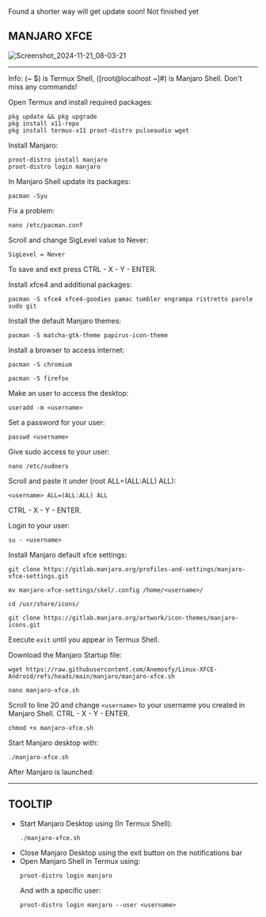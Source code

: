 Found a shorter way will get update soon!
Not finished yet

## MANJARO XFCE
![Screenshot_2024-11-21_08-03-21](https://github.com/user-attachments/assets/762326c2-71d5-4dd9-9a12-a056a02fcd66)

---
Info: (~ $) is Termux Shell, ([root@localhost ~]#) is Manjaro Shell. Don't miss any commands!

Open Termux and install required packages:
```
pkg update && pkg upgrade
pkg install x11-repo
pkg install termux-x11 proot-distro pulseaudio wget
```
Install Manjaro:
```
proot-distro install manjaro
proot-distro login manjaro
```
In Manjaro Shell update its packages:
```
pacman -Syu
```
Fix a problem:
```
nano /etc/pacman.conf
```
Scroll and change SigLevel value to Never:
```
SigLevel = Never
```
To save and exit press CTRL - X - Y - ENTER.

Install xfce4 and additional packages:
```
pacman -S xfce4 xfce4-goodies pamac tumbler engrampa ristretto parole sudo git
```
Install the default Manjaro themes:
```
pacman -S matcha-gtk-theme papirus-icon-theme
```
Install a browser to access internet:
```
pacman -S chromium
```
```
pacman -S firefox
```
Make an user to access the desktop:
```
useradd -m <username>
```
Set a password for your user:
```
passwd <username>
```
Give sudo access to your user:
```
nano /etc/sudoers
```
Scroll and paste it under (root ALL=(ALL:ALL) ALL):
```
<username> ALL=(ALL:ALL) ALL
```
CTRL - X - Y - ENTER.

Login to your user:
```
su - <username>
```
Install Manjaro default xfce settings:
```
git clone https://gitlab.manjaro.org/profiles-and-settings/manjaro-xfce-settings.git
```
```
mv manjaro-xfce-settings/skel/.config /home/<username>/
```
```
cd /usr/share/icons/
```
```
git clone https://gitlab.manjaro.org/artwork/icon-themes/manjaro-icons.git
```
Execute ```exit``` until you appear in Termux Shell.

Download the Manjaro Startup file:
```
wget https://raw.githubusercontent.com/Anemosfy/Linux-XFCE-Android/refs/heads/main/manjaro/manjaro-xfce.sh
```
```
nano manjaro-xfce.sh
```
Scroll to line 20 and change ```<username>``` to your username you created in Manjaro Shell. CTRL - X - Y - ENTER.
```
chmod +x manjaro-xfce.sh
```
Start Manjaro desktop with: 
```
./manjaro-xfce.sh
```
After Manjaro is launched:

---
## TOOLTIP
* Start Manjaro Desktop using (In Termux Shell):
  ```
  ./manjaro-xfce.sh
  ```
* Close Manjaro Desktop using the exit button on the notifications bar
* Open Manjaro Shell in Termux using:
  ```
  proot-distro login manjaro
  ```
  And with a specific user:
  ```
  proot-distro login manjaro --user <username>
  ```
